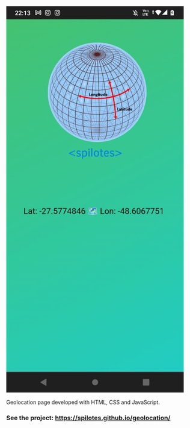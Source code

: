 <img src="./img/mobile-home.jpeg">


Geolocation page developed with HTML, CSS and JavaScript.
### See the project: https://spilotes.github.io/geolocation/
